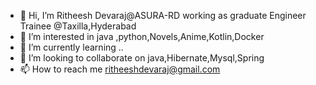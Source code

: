- 👋 Hi, I’m Ritheesh Devaraj@ASURA-RD working as graduate Engineer Trainee @Taxilla,Hyderabad
- 👀 I’m interested in java ,python,Novels,Anime,Kotlin,Docker
- 🌱 I’m currently learning ..
- 💞️ I’m looking to collaborate on java,Hibernate,Mysql,Spring
- 📫 How to reach me ritheeshdevaraj@gmail.com

<!---
ASURA-RD/ASURA-RD is a ✨ special ✨ repository because its `README.md` (this file) appears on your GitHub profile.
You can click the Preview link to take a look at your changes.
--->

